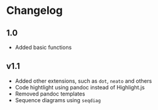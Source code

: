 # Changelog

## 1.0

* Added basic functions

## v1.1

* Added other extensions, such as `dot`, `neato` and others
* Code hightlight using pandoc instead of Highlight.js
* Removed pandoc templates
* Sequence diagrams using `seqdiag`